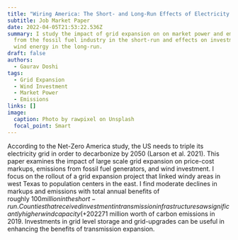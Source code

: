 ```yaml
---
title: "Wiring America: The Short- and Long-Run Effects of Electricity Grid Expansion"
subtitle: Job Market Paper
date: 2022-04-05T21:53:22.536Z
summary: I study the impact of grid expansion on on market power and emissions
  from the fossil fuel industry in the short-run and effects on investment in
  wind energy in the long-run.
draft: false
authors:
  - Gaurav Doshi
tags:
  - Grid Expansion
  - Wind Investment
  - Market Power
  - Emissions
links: []
image:
  caption: Photo by rawpixel on Unsplash
  focal_point: Smart
---
```

According to the Net-Zero America study, the US needs to triple its electricity grid in order to decarbonize by 2050 (Larson et al. 2021). This paper examines the impact of large scale grid expansion on price-cost markups, emissions from fossil fuel generators, and wind investment. I focus on the rollout of a grid expansion project that linked windy areas in west Texas to population centers in the east. I find moderate declines in markups and emissions with total annual benefits of roughly $100 million in the short-run. Counties that received investment in transmission infrastructure saw significantly higher wind capacity (+202%) in the long-run, preventing $271 million worth of carbon emissions in 2019. Investments in grid level storage and grid-upgrades can be useful in enhancing the benefits of transmission expansion.
